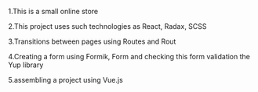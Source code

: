 1.This is a small online store

2.This project uses such technologies as React, Radax, SCSS

3.Transitions between pages using Routes and Rout

4.Creating a form using Formik, Form and checking this form validation the Yup library

5.assembling a project using Vue.js
